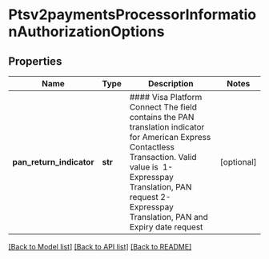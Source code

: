# Ptsv2paymentsProcessorInformationAuthorizationOptions

## Properties
Name | Type | Description | Notes
------------ | ------------- | ------------- | -------------
**pan_return_indicator** | **str** | #### Visa Platform Connect The field contains the PAN translation indicator for American Express Contactless Transaction. Valid value is   1- Expresspay Translation, PAN request 2- Expresspay Translation, PAN and Expiry date request  | [optional] 

[[Back to Model list]](../README.md#documentation-for-models) [[Back to API list]](../README.md#documentation-for-api-endpoints) [[Back to README]](../README.md)


